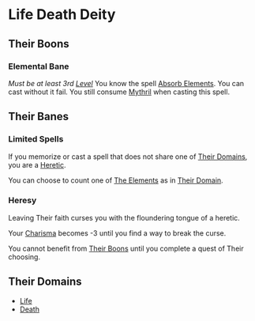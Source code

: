 # Life Death Deity

## Their Boons

### Elemental Bane

*Must be at least 3rd [Level](../../../Player%20Characters/Derived%20Statistics/Level.md)*
You know the spell [Absorb Elements](../../Spells/Spells%20by%20Level/Level%202/Absorb%20Elements.md). You can cast without it fail. You still consume [Mythril](../../Spellcasting/Mythril.md) when casting this spell.

## Their Banes

### Limited Spells

If you memorize or cast a spell that does not share one of [Their Domains](Life%20Death%20Deity.md#Their%20Domains), you are a [Heretic](#Heresy).

You can choose to count one of [The Elements](../../Spells/Spell%20Domains/{Spell%20Domains}.md#The%20Elements) as in [Their Domain](Life%20Death%20Deity.md#Their%20Domains).

### Heresy

Leaving Their faith curses you with the floundering tongue of a heretic.

Your [Charisma](../../../Player%20Characters/The%20Ability%20Scores/Charisma.md) becomes -3 until you find a way to break the curse.

You cannot benefit from [Their Boons](Life%20Death%20Deity.md#Their%20Boons) until you complete a quest of Their choosing.

## Their Domains

- [Life](../../Spells/Spell%20Domains/Life.md)
- [Death](../../Spells/Spell%20Domains/Death.md)
